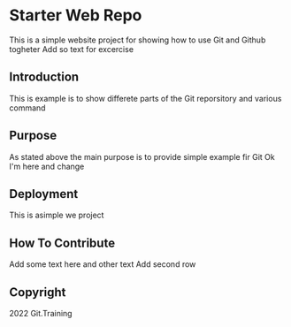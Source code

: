 # Starter Web Repo

This is a simple website project for showing how to use Git and Github togheter
Add so text for excercise

## Introduction

This is example is to show differete parts of the Git reporsitory and various command

## Purpose

As stated above the main purpose is to provide simple example fir Git
Ok I'm here and change

## Deployment

This is asimple we project

## How To Contribute

Add some text here and other text
Add second row

## Copyright

2022 Git.Training